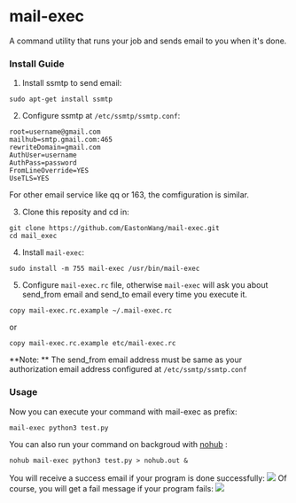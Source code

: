 # mail-exec
A command utility that runs your job and sends email to you when it's done.

### Install Guide

1. Install ssmtp to send email:
```
sudo apt-get install ssmtp
```

2. Configure ssmtp at `/etc/ssmtp/ssmtp.conf`:
```
root=username@gmail.com
mailhub=smtp.gmail.com:465
rewriteDomain=gmail.com
AuthUser=username
AuthPass=password
FromLineOverride=YES
UseTLS=YES
```
For other email service like qq or 163, the comfiguration is similar.

3. Clone this reposity and cd in:
```
git clone https://github.com/EastonWang/mail-exec.git
cd mail_exec
``` 

4. Install `mail-exec`:
```
sudo install -m 755 mail-exec /usr/bin/mail-exec
```

5. Configure `mail-exec.rc` file, otherwise `mail-exec` will ask you about send_from email and send_to email every time you execute it.
```
copy mail-exec.rc.example ~/.mail-exec.rc
```
or 
```
copy mail-exec.rc.example etc/mail-exec.rc
```

**Note: ** The send_from email address must be same as your authorization email address configured at `/etc/ssmtp/ssmtp.conf`

### Usage
Now you can execute your command with mail-exec as prefix:
```
mail-exec python3 test.py
```

You can also run your command on backgroud with [nohub](https://www.cyberciti.biz/tips/nohup-execute-commands-after-you-exit-from-a-shell-prompt.html) :
```
nohub mail-exec python3 test.py > nohub.out &
```

You will receive a success email if your program is done successfully:
![](/home/yizhong/Workspace/Tool/mail-exec/success.png) 
Of course, you will get a fail message if your program fails:
![](/home/yizhong/Workspace/Tool/mail-exec/fail.png) 